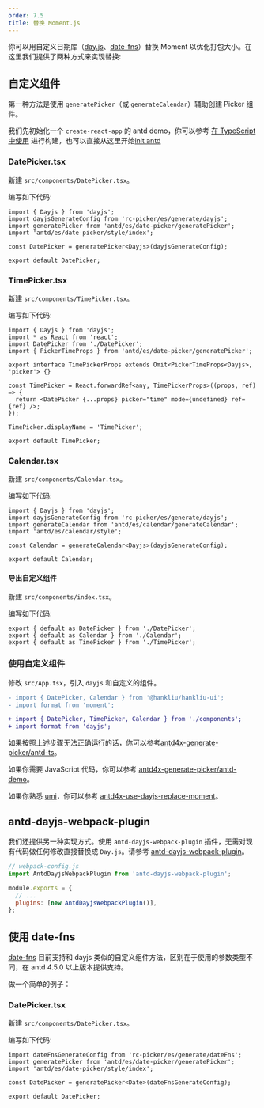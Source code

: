 ```yaml
---
order: 7.5
title: 替换 Moment.js
---
```


你可以用自定义日期库（[day.js](https://day.js.org)、[date-fns](https://date-fns.org)）替换 Moment 以优化打包大小。在这里我们提供了两种方式来实现替换:

## 自定义组件

第一种方法是使用 `generatePicker`（或 `generateCalendar`）辅助创建 Picker 组件。

我们先初始化一个 `create-react-app` 的 antd demo，你可以参考 [在 TypeScript 中使用](/docs/react/use-in-typescript) 进行构建，也可以直接从这里开始[init antd](https://github.com/xiaohuoni/antd4x-generate-picker/commit/47fec964e36d48bd15760f8f5abcb9655c259aa6)

### DatePicker.tsx

新建 `src/components/DatePicker.tsx`。

编写如下代码:

```tsx
import { Dayjs } from 'dayjs';
import dayjsGenerateConfig from 'rc-picker/es/generate/dayjs';
import generatePicker from 'antd/es/date-picker/generatePicker';
import 'antd/es/date-picker/style/index';

const DatePicker = generatePicker<Dayjs>(dayjsGenerateConfig);

export default DatePicker;
```

### TimePicker.tsx

新建 `src/components/TimePicker.tsx`。

编写如下代码:

```tsx
import { Dayjs } from 'dayjs';
import * as React from 'react';
import DatePicker from './DatePicker';
import { PickerTimeProps } from 'antd/es/date-picker/generatePicker';

export interface TimePickerProps extends Omit<PickerTimeProps<Dayjs>, 'picker'> {}

const TimePicker = React.forwardRef<any, TimePickerProps>((props, ref) => {
  return <DatePicker {...props} picker="time" mode={undefined} ref={ref} />;
});

TimePicker.displayName = 'TimePicker';

export default TimePicker;
```

### Calendar.tsx

新建 `src/components/Calendar.tsx`。

编写如下代码:

```tsx
import { Dayjs } from 'dayjs';
import dayjsGenerateConfig from 'rc-picker/es/generate/dayjs';
import generateCalendar from 'antd/es/calendar/generateCalendar';
import 'antd/es/calendar/style';

const Calendar = generateCalendar<Dayjs>(dayjsGenerateConfig);

export default Calendar;
```

#### 导出自定义组件

新建 `src/components/index.tsx`。

编写如下代码:

```tsx
export { default as DatePicker } from './DatePicker';
export { default as Calendar } from './Calendar';
export { default as TimePicker } from './TimePicker';
```

### 使用自定义组件

修改 `src/App.tsx`，引入 `dayjs` 和自定义的组件。

```diff
- import { DatePicker, Calendar } from '@hankliu/hankliu-ui';
- import format from 'moment';

+ import { DatePicker, TimePicker, Calendar } from './components';
+ import format from 'dayjs';
```

如果按照上述步骤无法正确运行的话，你可以参考[antd4x-generate-picker/antd-ts](https://github.com/xiaohuoni/antd4x-generate-picker/tree/master/antd-ts)。

如果你需要 JavaScript 代码，你可以参考 [antd4x-generate-picker/antd-demo](https://github.com/xiaohuoni/antd4x-generate-picker/tree/master/antd-demo)。

如果你熟悉 [umi](https://umijs.org/)，你可以参考 [antd4x-use-dayjs-replace-moment](https://github.com/xiaohuoni/antd4x-use-dayjs-replace-moment)。

## antd-dayjs-webpack-plugin

我们还提供另一种实现方式。使用 `antd-dayjs-webpack-plugin` 插件，无需对现有代码做任何修改直接替换成 `Day.js`。请参考 [antd-dayjs-webpack-plugin](https://github.com/ant-design/antd-dayjs-webpack-plugin)。

```js
// webpack-config.js
import AntdDayjsWebpackPlugin from 'antd-dayjs-webpack-plugin';

module.exports = {
  // ...
  plugins: [new AntdDayjsWebpackPlugin()],
};
```

## 使用 date-fns

[date-fns](https://date-fns.org/) 目前支持和 dayjs 类似的自定义组件方法，区别在于使用的参数类型不同，在 antd 4.5.0 以上版本提供支持。

做一个简单的例子：

### DatePicker.tsx

新建 `src/components/DatePicker.tsx`。

编写如下代码:

```tsx
import dateFnsGenerateConfig from 'rc-picker/es/generate/dateFns';
import generatePicker from 'antd/es/date-picker/generatePicker';
import 'antd/es/date-picker/style/index';

const DatePicker = generatePicker<Date>(dateFnsGenerateConfig);

export default DatePicker;
```

